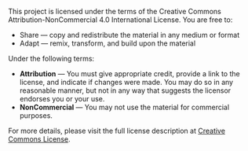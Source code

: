 This project is licensed under the terms of the Creative Commons Attribution-NonCommercial 4.0 International License. You are free to:

- Share — copy and redistribute the material in any medium or format
- Adapt — remix, transform, and build upon the material

Under the following terms:

- **Attribution** — You must give appropriate credit, provide a link to the license, and indicate if changes were made. You may do so in any reasonable manner, but not in any way that suggests the licensor endorses you or your use.
- **NonCommercial** — You may not use the material for commercial purposes.

For more details, please visit the full license description at [Creative Commons License](https://creativecommons.org/licenses/by-nc/4.0/legalcode).
